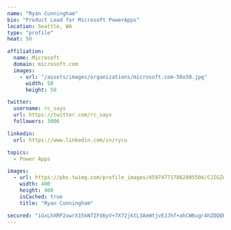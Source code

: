 ```yaml
---
name: "Ryan Cunningham"
bio: "Product Lead for Microsoft PowerApps"
location: Seattle, WA
type: "profile"
heat: 50

affiliation:
  name: Microsoft
  domain: microsoft.com
  images:
    - url: "/assets/images/organizations/microsoft.com-50x50.jpg"
      width: 50
      height: 50

twitter:
  username: rc_says
  url: https://twitter.com/rc_says
  followers: 3006

linkedin:
  url: https://www.linkedin.com/in/rycu

topics:
  - Power Apps

images:
  - url: https://pbs.twimg.com/profile_images/459747717862805504/CJIGZejd_400x400.png
    width: 400
    height: 400
    isCached: true
    title: "Ryan Cunningham"

secured: "iGxLhXRP2xwrX15kN7ZFd6yV+7X72jktL3AeWtjvEJJhf+ahCW6ugr4hZDQQbIrCT5NADweCx9SgDA9RfPO6b478EUwbN3kuz9vmRNTyt3Dma5gJnukZlo41Z+B10XJWPmuGE8a0syX2J+hI/HrDIyq0TwzH28RhLE7O4yM4mRxymD5dhiwS4N6rB7f+ZpR6/xN87u5EdSqDErvLlTeY4baY0rWFCcbvch9SmYPeiEObYMhsTX1C4P7Lx0QG0hGXS7EpoQP/drIgJgLa6VeSCWpPAVHja8mgJGIt6XV5cUQEL2ita/e+15lfcqZftQ1CNlp3w2JOrIU8P3JRlcv82Qr1WbQ6rAg5iG+6uOqV7OAIs2QnB+MjdZnxPTe1UEaxXZ9cuIWRU2Uacs60h9I0JbtP08NrOpy/wwlsCYZafyI=;bHtSzoI8LwLOsCxiqfEhBw=="
---
```


